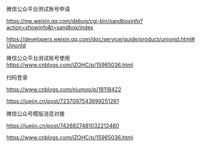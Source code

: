 

微信公众平台测试账号申请

https://mp.weixin.qq.com/debug/cgi-bin/sandboxinfo?action=showinfo&t=sandbox/index


https://developers.weixin.qq.com/doc/service/guide/product/unionid.html#UinonId


微信公众平台测试账号使用
https://www.cnblogs.com/iZOHC/p/15965036.html



扫码登录

https://www.cnblogs.com/niumoo/p/18118422

https://juejin.cn/post/7237097543699251261


微信公众号模版消息对接

https://juejin.cn/post/7426827481032212480

https://www.cnblogs.com/iZOHC/p/15965036.html


